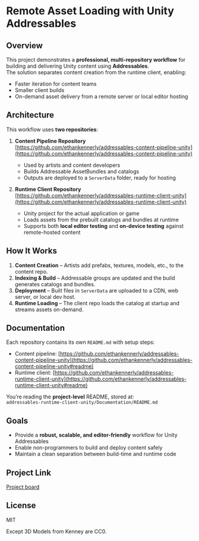 # Remote Asset Loading with Unity Addressables

## Overview
This project demonstrates a **professional, multi-repository workflow** for building and delivering Unity content using **Addressables**.  
The solution separates content creation from the runtime client, enabling:
- Faster iteration for content teams
- Smaller client builds
- On-demand asset delivery from a remote server or local editor hosting

## Architecture
This workflow uses **two repositories**:

1. **Content Pipeline Repository**  
   [https://github.com/ethankennerly/addressables-content-pipeline-unity](https://github.com/ethankennerly/addressables-content-pipeline-unity)  
   - Used by artists and content developers  
   - Builds Addressable AssetBundles and catalogs  
   - Outputs are deployed to a `ServerData` folder, ready for hosting

2. **Runtime Client Repository**  
   [https://github.com/ethankennerly/addressables-runtime-client-unity](https://github.com/ethankennerly/addressables-runtime-client-unity)  
   - Unity project for the actual application or game  
   - Loads assets from the prebuilt catalogs and bundles at runtime  
   - Supports both **local editor testing** and **on-device testing** against remote-hosted content

## How It Works
1. **Content Creation** – Artists add prefabs, textures, models, etc., to the content repo.
2. **Indexing & Build** – Addressable groups are updated and the build generates catalogs and bundles.
3. **Deployment** – Built files in `ServerData` are uploaded to a CDN, web server, or local dev host.
4. **Runtime Loading** – The client repo loads the catalog at startup and streams assets on-demand.

## Documentation
Each repository contains its own `README.md` with setup steps:
- Content pipeline: [https://github.com/ethankennerly/addressables-content-pipeline-unity](https://github.com/ethankennerly/addressables-content-pipeline-unity#readme)
- Runtime client: [https://github.com/ethankennerly/addressables-runtime-client-unity](https://github.com/ethankennerly/addressables-runtime-client-unity#readme)

You’re reading the **project-level** README, stored at:  
`addressables-runtime-client-unity/Documentation/README.md`

## Goals
- Provide a **robust, scalable, and editor-friendly** workflow for Unity Addressables
- Enable non-programmers to build and deploy content safely
- Maintain a clean separation between build-time and runtime code

## Project Link

[Project board](https://github.com/users/ethankennerly/projects/1)

## License
MIT

Except 3D Models from Kenney are CC0.
